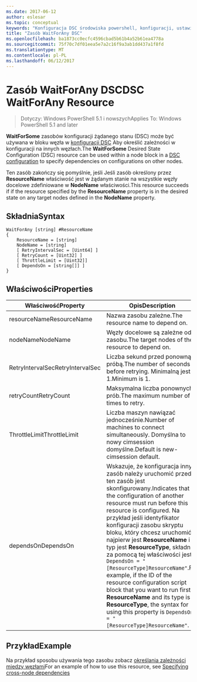 ```yaml
---
ms.date: 2017-06-12
author: eslesar
ms.topic: conceptual
keywords: "Konfiguracja DSC środowiska powershell, konfiguracji, ustawienia"
title: "Zasób WaitForAny DSC"
ms.openlocfilehash: ba1873cc0ecfc4596cbad5b61b4a52b61ea4778a
ms.sourcegitcommit: 75f70c7df01eea5e7a2c16f9a3ab1dd437a1f8fd
ms.translationtype: MT
ms.contentlocale: pl-PL
ms.lasthandoff: 06/12/2017
---
```

# <a name="dsc-waitforany-resource"></a><span data-ttu-id="ea844-103">Zasób WaitForAny DSC</span><span class="sxs-lookup"><span data-stu-id="ea844-103">DSC WaitForAny Resource</span></span>

> <span data-ttu-id="ea844-104">Dotyczy: Windows PowerShell 5.1 i nowszych</span><span class="sxs-lookup"><span data-stu-id="ea844-104">Applies To: Windows PowerShell 5.1 and later</span></span>

<span data-ttu-id="ea844-105">**WaitForSome** zasobów konfiguracji żądanego stanu (DSC) może być używana w bloku węzła w [konfiguracji DSC](configurations.md) Aby określić zależności w konfiguracji na innych węzłach.</span><span class="sxs-lookup"><span data-stu-id="ea844-105">The **WaitForSome** Desired State Configuration (DSC) resource can be used within a node block in a [DSC configuration](configurations.md) to specify dependencies on configurations on other nodes.</span></span>

<span data-ttu-id="ea844-106">Ten zasób zakończy się pomyślnie, jeśli Jeśli zasób określony przez **ResourceName** właściwość jest w żądanym stanie na wszystkie węzły docelowe zdefiniowane w **NodeName** właściwości.</span><span class="sxs-lookup"><span data-stu-id="ea844-106">This resource succeeds if if the resource specified by the **ResourceName** property is in the desired state on any target nodes defined in the **NodeName** property.</span></span>


## <a name="syntax"></a><span data-ttu-id="ea844-107">Składnia</span><span class="sxs-lookup"><span data-stu-id="ea844-107">Syntax</span></span>

```
WaitForAny [string] #ResourceName
{
    ResourceName = [string]
    NodeName = [string]
    [ RetryIntervalSec = [Uint64] ]
    [ RetryCount = [Uint32] ] 
    [ ThrottleLimit = [Uint32]]
    [ DependsOn = [string[]] ]
}
```

## <a name="properties"></a><span data-ttu-id="ea844-108">Właściwości</span><span class="sxs-lookup"><span data-stu-id="ea844-108">Properties</span></span>

|  <span data-ttu-id="ea844-109">Właściwość</span><span class="sxs-lookup"><span data-stu-id="ea844-109">Property</span></span>  |  <span data-ttu-id="ea844-110">Opis</span><span class="sxs-lookup"><span data-stu-id="ea844-110">Description</span></span>   | 
|---|---| 
| <span data-ttu-id="ea844-111">resourceName</span><span class="sxs-lookup"><span data-stu-id="ea844-111">ResourceName</span></span>| <span data-ttu-id="ea844-112">Nazwa zasobu zależne.</span><span class="sxs-lookup"><span data-stu-id="ea844-112">The resource name to depend on.</span></span>| 
| <span data-ttu-id="ea844-113">nodeName</span><span class="sxs-lookup"><span data-stu-id="ea844-113">NodeName</span></span>| <span data-ttu-id="ea844-114">Węzły docelowe są zależne od zasobu.</span><span class="sxs-lookup"><span data-stu-id="ea844-114">The target nodes of the resource to depend on.</span></span>| 
| <span data-ttu-id="ea844-115">RetryIntervalSec</span><span class="sxs-lookup"><span data-stu-id="ea844-115">RetryIntervalSec</span></span>| <span data-ttu-id="ea844-116">Liczba sekund przed ponowną próbą.</span><span class="sxs-lookup"><span data-stu-id="ea844-116">The number of seconds before retrying.</span></span> <span data-ttu-id="ea844-117">Minimalną jest 1.</span><span class="sxs-lookup"><span data-stu-id="ea844-117">Minimum is 1.</span></span>| 
| <span data-ttu-id="ea844-118">retryCount</span><span class="sxs-lookup"><span data-stu-id="ea844-118">RetryCount</span></span>| <span data-ttu-id="ea844-119">Maksymalna liczba ponownych prób.</span><span class="sxs-lookup"><span data-stu-id="ea844-119">The maximum number of times to retry.</span></span>| 
| <span data-ttu-id="ea844-120">ThrottleLimit</span><span class="sxs-lookup"><span data-stu-id="ea844-120">ThrottleLimit</span></span>| <span data-ttu-id="ea844-121">Liczba maszyn nawiązać jednocześnie.</span><span class="sxs-lookup"><span data-stu-id="ea844-121">Number of machines to connect simultaneously.</span></span> <span data-ttu-id="ea844-122">Domyślna to nowy cimsession domyślne.</span><span class="sxs-lookup"><span data-stu-id="ea844-122">Default is new-cimsession default.</span></span>| 
| <span data-ttu-id="ea844-123">dependsOn</span><span class="sxs-lookup"><span data-stu-id="ea844-123">DependsOn</span></span> | <span data-ttu-id="ea844-124">Wskazuje, że konfiguracja inny zasób należy uruchomić przed ten zasób jest skonfigurowany.</span><span class="sxs-lookup"><span data-stu-id="ea844-124">Indicates that the configuration of another resource must run before this resource is configured.</span></span> <span data-ttu-id="ea844-125">Na przykład jeśli identyfikator konfiguracji zasobu skryptu bloku, który chcesz uruchomić najpierw jest __ResourceName__ i jej typ jest __ResourceType__, składnia za pomocą tej właściwości jest `DependsOn = "[ResourceType]ResourceName"`.</span><span class="sxs-lookup"><span data-stu-id="ea844-125">For example, if the ID of the resource configuration script block that you want to run first is __ResourceName__ and its type is __ResourceType__, the syntax for using this property is `DependsOn = "[ResourceType]ResourceName"`.</span></span>|


## <a name="example"></a><span data-ttu-id="ea844-126">Przykład</span><span class="sxs-lookup"><span data-stu-id="ea844-126">Example</span></span>

<span data-ttu-id="ea844-127">Na przykład sposobu używania tego zasobu zobacz [określania zależności między węzłami](crossNodeDependencies.md)</span><span class="sxs-lookup"><span data-stu-id="ea844-127">For an example of how to use this resource, see [Specifying cross-node dependencies](crossNodeDependencies.md)</span></span>

